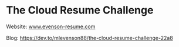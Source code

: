 # The Cloud Resume Challenge

Website: www.evenson-resume.com

Blog: https://dev.to/mlevenson88/the-cloud-resume-challenge-22a8